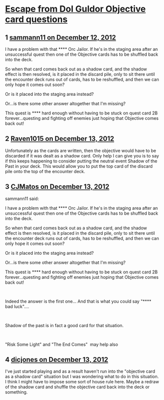 # [Escape from Dol Guldor Objective card questions](https://community.fantasyflightgames.com/topic/75504-escape-from-dol-guldor-objective-card-questions/)

## 1 [sammann11 on December 12, 2012](https://community.fantasyflightgames.com/topic/75504-escape-from-dol-guldor-objective-card-questions/?do=findComment&comment=733420)

I have a problem with that **** Orc Jailor. If he's in the staging area after an unsuccessful quest then one of the Objective cards has to be shuffled back into the deck.

So when that card comes back out as a shadow card, and the shadow effect is then resolved, is it placed in the discard pile, only to sit there until the encounter deck runs out of cards, has to be reshuffled, and then we can only hope it comes out soon?

Or is it placed into the staging area instead?

Or…is there some other answer altogether that I'm missing?

This quest is **** hard enough without having to be stuck on quest card 2B forever…questing and fighting off enemies just hoping that Objective comes back out!

## 2 [Raven1015 on December 13, 2012](https://community.fantasyflightgames.com/topic/75504-escape-from-dol-guldor-objective-card-questions/?do=findComment&comment=733425)

Unfortunately as the cards are written, then the objective would have to be discarded if it was dealt as a shadow card. Only help I can give you is to say if this keeps happening to consider putting the neutral event Shadow of the Past in your deck. This would allow you to put the top card of the discard pile onto the top of the encounter deck.

## 3 [CJMatos on December 13, 2012](https://community.fantasyflightgames.com/topic/75504-escape-from-dol-guldor-objective-card-questions/?do=findComment&comment=733618)

sammann11 said:

I have a problem with that **** Orc Jailor. If he's in the staging area after an unsuccessful quest then one of the Objective cards has to be shuffled back into the deck.

So when that card comes back out as a shadow card, and the shadow effect is then resolved, is it placed in the discard pile, only to sit there until the encounter deck runs out of cards, has to be reshuffled, and then we can only hope it comes out soon?

Or is it placed into the staging area instead?

Or…is there some other answer altogether that I'm missing?

This quest is **** hard enough without having to be stuck on quest card 2B forever…questing and fighting off enemies just hoping that Objective comes back out!



 

Indeed the answer is the first one… And that is what you could say "**** bad luck"….

 

Shadow of the past is in fact a good card for that situation.

 

"Risk Some Light" and "The End Comes"  may help also

## 4 [dicjones on December 13, 2012](https://community.fantasyflightgames.com/topic/75504-escape-from-dol-guldor-objective-card-questions/?do=findComment&comment=733810)

I've just started playing and as a result haven't run into the "objective card as a shadow card" situation but I was wondering what to do in this situation. I think I might have to impose some sort of house rule here. Maybe a redraw of the shadow card and shuffle the objective card back into the deck or something.


